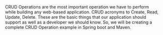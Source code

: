 CRUD Operations are the most important operation we have to perform while building any web-based application. CRUD acronyms to Create, Read, Update, Delete. These are the basic things that our application should support as well as a developer we should know. So, we will be creating a complete CRUD Operation example in Spring boot and Maven.

